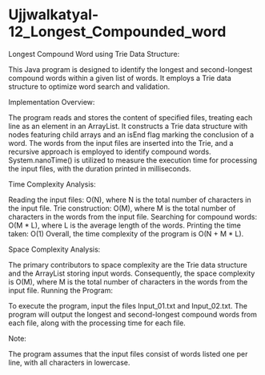# Ujjwalkatyal-12_Longest_Compounded_word

Longest Compound Word using Trie Data Structure:

This Java program is designed to identify the longest and second-longest compound words within a given list of words. It employs a Trie data structure to optimize word search and validation.

Implementation Overview:

The program reads and stores the content of specified files, treating each line as an element in an ArrayList.
It constructs a Trie data structure with nodes featuring child arrays and an isEnd flag marking the conclusion of a word.
The words from the input files are inserted into the Trie, and a recursive approach is employed to identify compound words.
System.nanoTime() is utilized to measure the execution time for processing the input files, with the duration printed in milliseconds.

Time Complexity Analysis:

Reading the input files: O(N), where N is the total number of characters in the input file.
Trie construction: O(M), where M is the total number of characters in the words from the input file.
Searching for compound words: O(M * L), where L is the average length of the words.
Printing the time taken: O(1)
Overall, the time complexity of the program is O(N + M * L).

Space Complexity Analysis:

The primary contributors to space complexity are the Trie data structure and the ArrayList storing input words.
Consequently, the space complexity is O(M), where M is the total number of characters in the words from the input file.
Running the Program:

To execute the program, input the files Input_01.txt and Input_02.txt.
The program will output the longest and second-longest compound words from each file, along with the processing time for each file.

Note:

The program assumes that the input files consist of words listed one per line, with all characters in lowercase.
